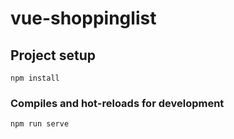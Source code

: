 # vue-shoppinglist

## Project setup
```
npm install
```

### Compiles and hot-reloads for development
```
npm run serve
```
